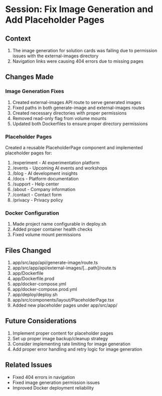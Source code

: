 # Session: Fix Image Generation and Add Placeholder Pages

## Context
1. The image generation for solution cards was failing due to permission issues with the external-images directory
2. Navigation links were causing 404 errors due to missing pages

## Changes Made

### Image Generation Fixes
1. Created external-images API route to serve generated images
2. Fixed paths in both generate-image and external-images routes
3. Created necessary directories with proper permissions
4. Removed read-only flag from volume mounts
5. Updated both Dockerfiles to ensure proper directory permissions

### Placeholder Pages
Created a reusable PlaceholderPage component and implemented placeholder pages for:
1. /experiment - AI experimentation platform
2. /events - Upcoming AI events and workshops
3. /blog - AI development insights
4. /docs - Platform documentation
5. /support - Help center
6. /about - Company information
7. /contact - Contact form
8. /privacy - Privacy policy

### Docker Configuration
1. Made project name configurable in deploy.sh
2. Added proper container health checks
3. Fixed volume mount permissions

## Files Changed
1. app/src/app/api/generate-image/route.ts
2. app/src/app/api/external-images/[...path]/route.ts
3. app/Dockerfile
4. app/Dockerfile.prod
5. app/docker-compose.yml
6. app/docker-compose.prod.yml
7. app/deploy/deploy.sh
8. app/src/components/layout/PlaceholderPage.tsx
9. Added new placeholder pages under app/src/app/

## Future Considerations
1. Implement proper content for placeholder pages
2. Set up proper image backup/cleanup strategy
3. Consider implementing rate limiting for image generation
4. Add proper error handling and retry logic for image generation

## Related Issues
- Fixed 404 errors in navigation
- Fixed image generation permission issues
- Improved Docker deployment reliability